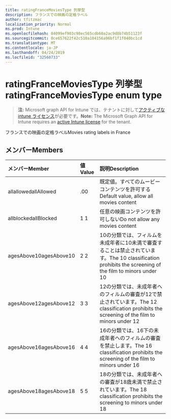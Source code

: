 ```yaml
---
title: ratingFranceMoviesType 列挙型
description: フランスでの映画の定格ラベル
author: tfitzmac
localization_priority: Normal
ms.prod: Intune
ms.openlocfilehash: 84099ef903c98ec565cdb60a2ac9d8b74b51123f
ms.sourcegitcommit: 0ce657622f42c510a104156a96bf1f1f040bc1cd
ms.translationtype: MT
ms.contentlocale: ja-JP
ms.lasthandoff: 04/24/2019
ms.locfileid: "32560733"
---
```

# <a name="ratingfrancemoviestype-enum-type"></a><span data-ttu-id="1faca-103">ratingFranceMoviesType 列挙型</span><span class="sxs-lookup"><span data-stu-id="1faca-103">ratingFranceMoviesType enum type</span></span>

> <span data-ttu-id="1faca-104">**注:** Microsoft graph API for Intune では、テナントに対して[アクティブな intune ライセンス](https://go.microsoft.com/fwlink/?linkid=839381)が必要です。</span><span class="sxs-lookup"><span data-stu-id="1faca-104">**Note:** The Microsoft Graph API for Intune requires an [active Intune license](https://go.microsoft.com/fwlink/?linkid=839381) for the tenant.</span></span>

<span data-ttu-id="1faca-105">フランスでの映画の定格ラベル</span><span class="sxs-lookup"><span data-stu-id="1faca-105">Movies rating labels in France</span></span>

## <a name="members"></a><span data-ttu-id="1faca-106">メンバー</span><span class="sxs-lookup"><span data-stu-id="1faca-106">Members</span></span>
|<span data-ttu-id="1faca-107">メンバー</span><span class="sxs-lookup"><span data-stu-id="1faca-107">Member</span></span>|<span data-ttu-id="1faca-108">値</span><span class="sxs-lookup"><span data-stu-id="1faca-108">Value</span></span>|<span data-ttu-id="1faca-109">説明</span><span class="sxs-lookup"><span data-stu-id="1faca-109">Description</span></span>|
|:---|:---|:---|
|<span data-ttu-id="1faca-110">allallowed</span><span class="sxs-lookup"><span data-stu-id="1faca-110">allAllowed</span></span>|<span data-ttu-id="1faca-111">.0</span><span class="sxs-lookup"><span data-stu-id="1faca-111">0</span></span>|<span data-ttu-id="1faca-112">既定値。すべてのムービーコンテンツを許可する</span><span class="sxs-lookup"><span data-stu-id="1faca-112">Default value, allow all movies content</span></span>|
|<span data-ttu-id="1faca-113">allblocked</span><span class="sxs-lookup"><span data-stu-id="1faca-113">allBlocked</span></span>|<span data-ttu-id="1faca-114">1 </span><span class="sxs-lookup"><span data-stu-id="1faca-114">1</span></span>|<span data-ttu-id="1faca-115">任意の映画コンテンツを許可しない</span><span class="sxs-lookup"><span data-stu-id="1faca-115">Do not allow any movies content</span></span>|
|<span data-ttu-id="1faca-116">agesAbove10</span><span class="sxs-lookup"><span data-stu-id="1faca-116">agesAbove10</span></span>|<span data-ttu-id="1faca-117">2 </span><span class="sxs-lookup"><span data-stu-id="1faca-117">2</span></span>|<span data-ttu-id="1faca-118">10の分類では、フィルムを未成年者に10未満で審査することは禁止されています。</span><span class="sxs-lookup"><span data-stu-id="1faca-118">The 10 classification prohibits the screening of the film to minors under 10</span></span>|
|<span data-ttu-id="1faca-119">agesAbove12</span><span class="sxs-lookup"><span data-stu-id="1faca-119">agesAbove12</span></span>|<span data-ttu-id="1faca-120">3 </span><span class="sxs-lookup"><span data-stu-id="1faca-120">3</span></span>|<span data-ttu-id="1faca-121">12の分類では、未成年者へのフィルムの審査が12で禁止されています。</span><span class="sxs-lookup"><span data-stu-id="1faca-121">The 12 classification prohibits the screening of the film to minors under 12</span></span>|
|<span data-ttu-id="1faca-122">agesAbove16</span><span class="sxs-lookup"><span data-stu-id="1faca-122">agesAbove16</span></span>|<span data-ttu-id="1faca-123">4 </span><span class="sxs-lookup"><span data-stu-id="1faca-123">4</span></span>|<span data-ttu-id="1faca-124">16の分類では、16下の未成年者へのフィルムの審査を禁止します。</span><span class="sxs-lookup"><span data-stu-id="1faca-124">The 16 classification prohibits the screening of the film to minors under 16</span></span>|
|<span data-ttu-id="1faca-125">agesAbove18</span><span class="sxs-lookup"><span data-stu-id="1faca-125">agesAbove18</span></span>|<span data-ttu-id="1faca-126">5 </span><span class="sxs-lookup"><span data-stu-id="1faca-126">5</span></span>|<span data-ttu-id="1faca-127">18の分類では、未成年者への審査が18歳未満で禁止されています。</span><span class="sxs-lookup"><span data-stu-id="1faca-127">The 18 classification prohibits the screening to minors under 18</span></span>|



